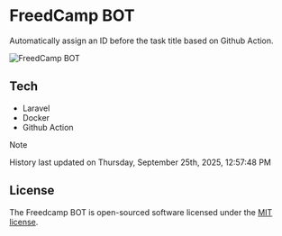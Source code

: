# FreedCamp BOT

Automatically assign an ID before the task title based on Github Action.

![FreedCamp BOT](https://repository-images.githubusercontent.com/737932867/7d34798b-2680-471c-b089-a78a718d3d6a)

## Tech

- Laravel
- Docker
- Github Action

> [!NOTE]  
> History last updated on Thursday, September 25th, 2025, 12:57:48 PM

## License

The Freedcamp BOT is open-sourced software licensed under the [MIT license](https://opensource.org/licenses/MIT).
